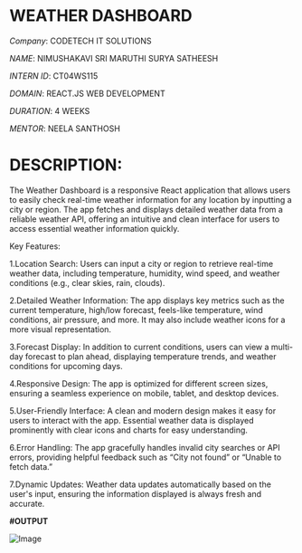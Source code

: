 # WEATHER DASHBOARD

*Company*: CODETECH IT SOLUTIONS

*NAME*: NIMUSHAKAVI SRI MARUTHI SURYA SATHEESH

*INTERN ID*: CT04WS115

*DOMAIN*: REACT.JS WEB DEVELOPMENT

*DURATION*: 4 WEEKS

*MENTOR*: NEELA SANTHOSH

# DESCRIPTION:

The Weather Dashboard is a responsive React application that allows users to easily check real-time weather information for any location by inputting a city or region. The app fetches and displays detailed weather data from a reliable weather API, offering an intuitive and clean interface for users to access essential weather information quickly.

Key Features:

1.Location Search: Users can input a city or region to retrieve real-time weather data, including temperature, humidity, wind speed, and weather conditions (e.g., clear skies, rain, clouds).

2.Detailed Weather Information: The app displays key metrics such as the current temperature, high/low forecast, feels-like temperature, wind conditions, air pressure, and more. It may also include weather icons for a more visual representation.

3.Forecast Display: In addition to current conditions, users can view a multi-day forecast to plan ahead, displaying temperature trends, and weather conditions for upcoming days.

4.Responsive Design: The app is optimized for different screen sizes, ensuring a seamless experience on mobile, tablet, and desktop devices.

5.User-Friendly Interface: A clean and modern design makes it easy for users to interact with the app. Essential weather data is displayed prominently with clear icons and charts for easy understanding.

6.Error Handling: The app gracefully handles invalid city searches or API errors, providing helpful feedback such as “City not found” or “Unable to fetch data.”

7.Dynamic Updates: Weather data updates automatically based on the user's input, ensuring the information displayed is always fresh and accurate.

**#OUTPUT**

![Image](https://github.com/user-attachments/assets/8cb43fdf-7560-41dc-8f53-b1953b0286b8)
